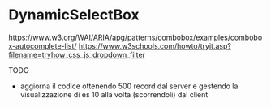 # DynamicSelectBox

https://www.w3.org/WAI/ARIA/apg/patterns/combobox/examples/combobox-autocomplete-list/
https://www.w3schools.com/howto/tryit.asp?filename=tryhow_css_js_dropdown_filter

TODO
- aggiorna il codice ottenendo 500 record dal server e gestendo la visualizzazione di es 10 alla volta (scorrendoli) dal client